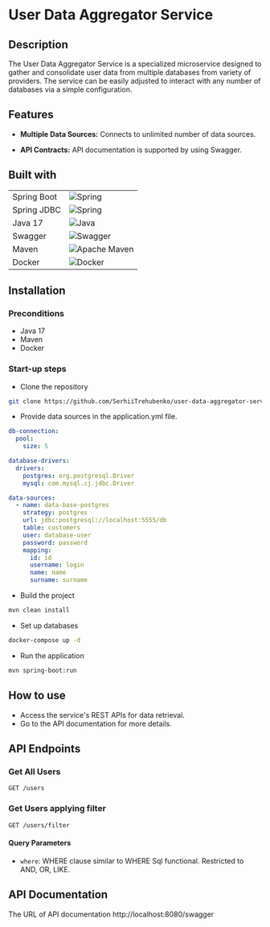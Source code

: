 # User Data Aggregator Service

## Description

The User Data Aggregator Service is a specialized microservice designed to gather and consolidate user data from multiple databases from variety of providers.
The service can be easily adjusted to interact with any number of databases via a simple configuration. 

## Features

- **Multiple Data Sources:** Connects to unlimited number of data sources.

- **API Contracts:** API documentation is supported by using Swagger.

## Built with
|||
| ---|--- |
| Spring Boot | ![Spring](https://img.shields.io/badge/spring-%236DB33F.svg?style=for-the-badge&logo=spring&logoColor=white) |
| Spring JDBC | ![Spring](https://img.shields.io/badge/spring-%236DB33F.svg?style=for-the-badge&logo=spring&logoColor=white) |
| Java 17 | ![Java](https://img.shields.io/badge/java-%23ED8B00.svg?style=for-the-badge&logo=openjdk&logoColor=white) |
| Swagger | ![Swagger](https://img.shields.io/badge/-Swagger-%23Clojure?style=for-the-badge&logo=swagger&logoColor=white) |
| Maven | ![Apache Maven](https://img.shields.io/badge/Apache%20Maven-C71A36?style=for-the-badge&logo=Apache%20Maven&logoColor=white) |
|Docker | ![Docker](https://img.shields.io/badge/docker-%230db7ed.svg?style=for-the-badge&logo=docker&logoColor=white) |

## Installation

### Preconditions

- Java 17
- Maven
- Docker

### Start-up steps
- Clone the repository
```bash
git clone https://github.com/SerhiiTrehubenko/user-data-aggregator-service.git
```

- Provide data sources in the application.yml file.

```yml
db-connection:
  pool:
    size: 5

database-drivers:
  drivers:
    postgres: org.postgresql.Driver
    mysql: com.mysql.cj.jdbc.Driver

data-sources:
  - name: data-base-postgres 
    strategy: postgres  
    url: jdbc:postgresql://localhost:5555/db  
    table: customers  
    user: database-user  
    password: password  
    mapping:  
      id: id  
      username: login  
      name: name  
      surname: surname
```
- Build the project
```bash
mvn clean install
```

- Set up databases
```bash
docker-compose up -d
```
- Run the application
```bash
mvn spring-boot:run
```

## How to use

- Access the service's REST APIs for data retrieval.
- Go to the API documentation for more details.
## API Endpoints

### Get All Users

```http
GET /users
```

### Get Users applying filter

```http
GET /users/filter
```

#### Query Parameters

- `where`: WHERE clause similar to WHERE Sql functional. Restricted to AND, OR, LIKE.

## API Documentation

The URL of API documentation http://localhost:8080/swagger
